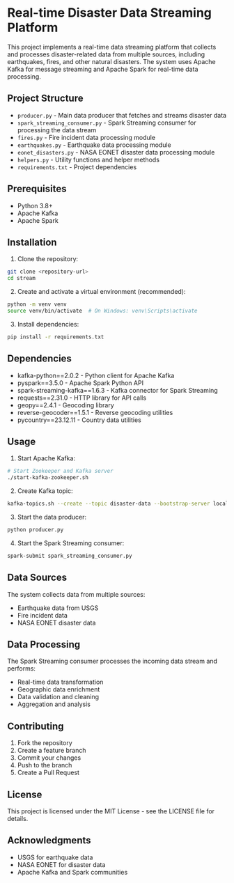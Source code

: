 # Real-time Disaster Data Streaming Platform

This project implements a real-time data streaming platform that collects and processes disaster-related data from multiple sources, including earthquakes, fires, and other natural disasters. The system uses Apache Kafka for message streaming and Apache Spark for real-time data processing.

## Project Structure

- `producer.py` - Main data producer that fetches and streams disaster data
- `spark_streaming_consumer.py` - Spark Streaming consumer for processing the data stream
- `fires.py` - Fire incident data processing module
- `earthquakes.py` - Earthquake data processing module
- `eonet_disasters.py` - NASA EONET disaster data processing module
- `helpers.py` - Utility functions and helper methods
- `requirements.txt` - Project dependencies

## Prerequisites

- Python 3.8+
- Apache Kafka
- Apache Spark

## Installation

1. Clone the repository:
```bash
git clone <repository-url>
cd stream
```

2. Create and activate a virtual environment (recommended):
```bash
python -m venv venv
source venv/bin/activate  # On Windows: venv\Scripts\activate
```

3. Install dependencies:
```bash
pip install -r requirements.txt
```

## Dependencies

- kafka-python==2.0.2 - Python client for Apache Kafka
- pyspark==3.5.0 - Apache Spark Python API
- spark-streaming-kafka==1.6.3 - Kafka connector for Spark Streaming
- requests==2.31.0 - HTTP library for API calls
- geopy==2.4.1 - Geocoding library
- reverse-geocoder==1.5.1 - Reverse geocoding utilities
- pycountry==23.12.11 - Country data utilities

## Usage

1. Start Apache Kafka:
```bash
# Start Zookeeper and Kafka server
./start-kafka-zookeeper.sh
```

2. Create Kafka topic:
```bash
kafka-topics.sh --create --topic disaster-data --bootstrap-server localhost:9092 --partitions 1 --replication-factor 1
```

3. Start the data producer:
```bash
python producer.py
```

4. Start the Spark Streaming consumer:
```bash
spark-submit spark_streaming_consumer.py
```

## Data Sources

The system collects data from multiple sources:
- Earthquake data from USGS
- Fire incident data
- NASA EONET disaster data

## Data Processing

The Spark Streaming consumer processes the incoming data stream and performs:
- Real-time data transformation
- Geographic data enrichment
- Data validation and cleaning
- Aggregation and analysis

## Contributing

1. Fork the repository
2. Create a feature branch
3. Commit your changes
4. Push to the branch
5. Create a Pull Request

## License

This project is licensed under the MIT License - see the LICENSE file for details.

## Acknowledgments

- USGS for earthquake data
- NASA EONET for disaster data
- Apache Kafka and Spark communities 
